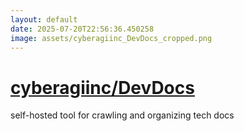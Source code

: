 ```yaml
---
layout: default
date: 2025-07-20T22:56:36.450258
image: assets/cyberagiinc_DevDocs_cropped.png
---
```


# [cyberagiinc/DevDocs](https://github.com/cyberagiinc/DevDocs)

self-hosted tool for crawling and organizing tech docs
